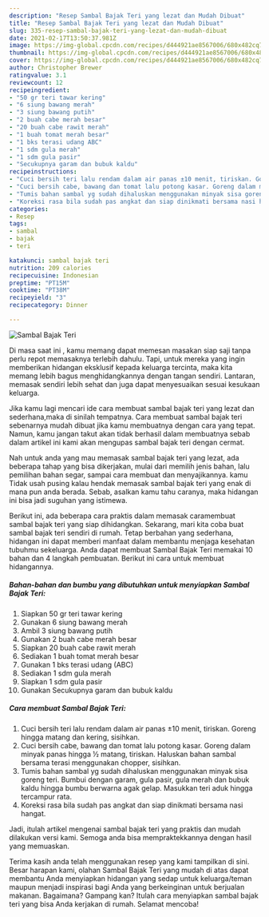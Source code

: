 ```yaml
---
description: "Resep Sambal Bajak Teri yang lezat dan Mudah Dibuat"
title: "Resep Sambal Bajak Teri yang lezat dan Mudah Dibuat"
slug: 335-resep-sambal-bajak-teri-yang-lezat-dan-mudah-dibuat
date: 2021-02-17T13:50:37.981Z
image: https://img-global.cpcdn.com/recipes/d444921ae8567006/680x482cq70/sambal-bajak-teri-foto-resep-utama.jpg
thumbnail: https://img-global.cpcdn.com/recipes/d444921ae8567006/680x482cq70/sambal-bajak-teri-foto-resep-utama.jpg
cover: https://img-global.cpcdn.com/recipes/d444921ae8567006/680x482cq70/sambal-bajak-teri-foto-resep-utama.jpg
author: Christopher Brewer
ratingvalue: 3.1
reviewcount: 12
recipeingredient:
- "50 gr teri tawar kering"
- "6 siung bawang merah"
- "3 siung bawang putih"
- "2 buah cabe merah besar"
- "20 buah cabe rawit merah"
- "1 buah tomat merah besar"
- "1 bks terasi udang ABC"
- "1 sdm gula merah"
- "1 sdm gula pasir"
- "Secukupnya garam dan bubuk kaldu"
recipeinstructions:
- "Cuci bersih teri lalu rendam dalam air panas ±10 menit, tiriskan. Goreng hingga matang dan kering, sisihkan."
- "Cuci bersih cabe, bawang dan tomat lalu potong kasar. Goreng dalam minyak panas hingga ½ matang, tiriskan. Haluskan bahan sambal bersama terasi menggunakan chopper, sisihkan."
- "Tumis bahan sambal yg sudah dihaluskan menggunakan minyak sisa goreng teri. Bumbui dengan garam, gula pasir, gula merah dan bubuk kaldu hingga bumbu berwarna agak gelap. Masukkan teri aduk hingga tercampur rata."
- "Koreksi rasa bila sudah pas angkat dan siap dinikmati bersama nasi hangat."
categories:
- Resep
tags:
- sambal
- bajak
- teri

katakunci: sambal bajak teri 
nutrition: 209 calories
recipecuisine: Indonesian
preptime: "PT15M"
cooktime: "PT38M"
recipeyield: "3"
recipecategory: Dinner

---
```



![Sambal Bajak Teri](https://img-global.cpcdn.com/recipes/d444921ae8567006/680x482cq70/sambal-bajak-teri-foto-resep-utama.jpg)

Di masa  saat ini , kamu memang dapat memesan masakan siap saji tanpa perlu repot memasaknya terlebih dahulu. Tapi, untuk mereka yang ingin memberikan hidangan eksklusif kepada keluarga tercinta, maka kita memang lebih bagus menghidangkannya dengan tangan sendiri. Lantaran, memasak sendiri lebih sehat dan juga dapat menyesuaikan sesuai kesukaan keluarga.

Jika kamu lagi mencari ide cara membuat sambal bajak teri yang lezat dan sederhana,maka di sinilah tempatnya. Cara membuat sambal bajak teri  sebenarnya mudah dibuat jika kamu membuatnya dengan cara yang tepat. Namun, kamu jangan takut akan tidak berhasil dalam membuatnya 
sebab dalam artikel ini kami akan mengupas sambal bajak teri dengan cermat.  



Nah untuk anda yang mau memasak sambal bajak teri yang lezat, ada beberapa tahap yang bisa dikerjakan, mulai dari memilih jenis bahan, lalu pemilihan bahan segar, sampai cara membuat dan menyajikannya. kamu Tidak usah pusing kalau hendak memasak sambal bajak teri yang enak di mana pun anda berada. Sebab, asalkan kamu  tahu caranya, maka hidangan ini bisa jadi suguhan yang istimewa.

Berikut ini, ada beberapa cara praktis  dalam memasak caramembuat sambal bajak teri yang siap dihidangkan. Sekarang, mari kita coba buat sambal bajak teri sendiri di rumah. Tetap berbahan yang sederhana, hidangan ini dapat memberi manfaat dalam membantu menjaga kesehatan tubuhmu sekeluarga. Anda dapat membuat Sambal Bajak Teri memakai 10 bahan dan 4 langkah pembuatan. Berikut ini cara untuk membuat hidangannya.

<!--inarticleads1-->

##### Bahan-bahan dan bumbu yang dibutuhkan untuk menyiapkan Sambal Bajak Teri:

1. Siapkan 50 gr teri tawar kering
1. Gunakan 6 siung bawang merah
1. Ambil 3 siung bawang putih
1. Gunakan 2 buah cabe merah besar
1. Siapkan 20 buah cabe rawit merah
1. Sediakan 1 buah tomat merah besar
1. Gunakan 1 bks terasi udang (ABC)
1. Sediakan 1 sdm gula merah
1. Siapkan 1 sdm gula pasir
1. Gunakan Secukupnya garam dan bubuk kaldu




<!--inarticleads2-->

##### Cara membuat Sambal Bajak Teri:

1. Cuci bersih teri lalu rendam dalam air panas ±10 menit, tiriskan. Goreng hingga matang dan kering, sisihkan.
1. Cuci bersih cabe, bawang dan tomat lalu potong kasar. Goreng dalam minyak panas hingga ½ matang, tiriskan. Haluskan bahan sambal bersama terasi menggunakan chopper, sisihkan.
1. Tumis bahan sambal yg sudah dihaluskan menggunakan minyak sisa goreng teri. Bumbui dengan garam, gula pasir, gula merah dan bubuk kaldu hingga bumbu berwarna agak gelap. Masukkan teri aduk hingga tercampur rata.
1. Koreksi rasa bila sudah pas angkat dan siap dinikmati bersama nasi hangat.




Jadi, itulah artikel mengenai  sambal bajak teri  yang praktis dan mudah dilakukan versi kami. Semoga anda bisa mempraktekkannya dengan hasil yang memuaskan. 

Terima kasih anda telah menggunakan resep yang kami tampilkan di sini. Besar harapan kami, olahan  Sambal Bajak Teri yang mudah di atas dapat membantu Anda menyiapkan hidangan yang sedap untuk keluarga/teman maupun menjadi inspirasi bagi Anda yang berkeinginan untuk berjualan makanan. Bagaimana? Gampang kan? Itulah cara menyiapkan sambal bajak teri yang bisa Anda kerjakan di rumah. Selamat mencoba!

